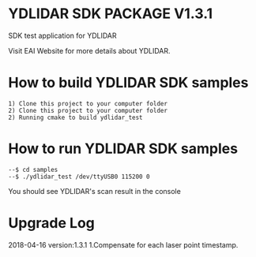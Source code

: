 YDLIDAR SDK PACKAGE V1.3.1
=====================================================================

SDK test application for YDLIDAR

Visit EAI Website for more details about YDLIDAR.

How to build YDLIDAR SDK samples
=====================================================================
    1) Clone this project to your computer folder
    2) Clone this project to your computer folder
    2) Running cmake to build ydlidar_test
    
How to run YDLIDAR SDK samples
=====================================================================
    --$ cd samples
    --$ ./ydlidar_test /dev/ttyUSB0 115200 0

You should see YDLIDAR's scan result in the console


Upgrade Log
=====================================================================
2018-04-16 version:1.3.1
   1.Compensate for each laser point timestamp.

